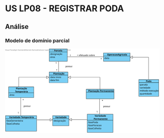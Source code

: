 # US LP08 - REGISTRAR PODA

## Análise

### Modelo de domínio parcial

![lp-08-domain-model-partial.svg](svg%2Flp-08-domain-model-partial.svg)